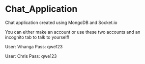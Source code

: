 # Chat_Application
Chat application created using MongoDB and Socket.io

You can either make an account or use these two accounts and an incognito tab to talk to yourself!

User: Vihanga
Pass: qwe123

User: Chris
Pass: qwe123
